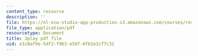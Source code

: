 ```yaml
---
content_type: resource
description: ''
file: https://ol-ocw-studio-app-production.s3.amazonaws.com/courses/res-6-012-introduction-to-probability-spring-2018/e1c0af9e5df2f963e56f6fb1e1cf7c31_XWKXOUvqC-U.pdf
file_type: application/pdf
resourcetype: Document
title: 3play pdf file
uid: e1c0af9e-5df2-f963-e56f-6fb1e1cf7c31
---
```

